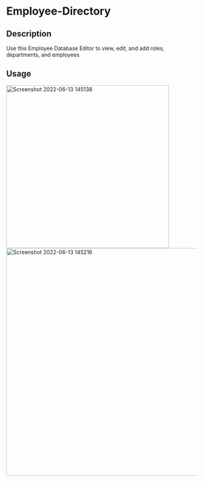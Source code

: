 # Employee-Directory


## Description
Use this Employee Database Editor to view, edit, and add roles, departments, and employees

## Usage

<img width="428" alt="Screenshot 2022-06-13 145138" src="https://user-images.githubusercontent.com/104282128/173443313-4dbc5f99-efea-45db-b601-ce914bdd3558.png">
<img width="599" alt="Screenshot 2022-06-13 145216" src="https://user-images.githubusercontent.com/104282128/173443315-3e5ef9aa-83bb-4b55-864d-5d4e2cc5fc5e.png">
